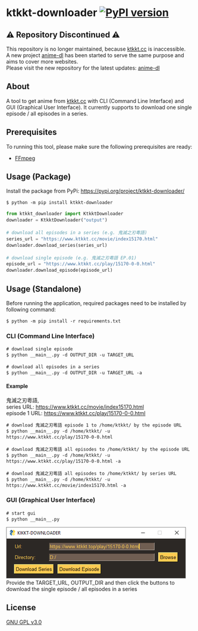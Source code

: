 # ktkkt-downloader [![PyPI version](https://badge.fury.io/py/ktkkt-downloader.svg)](https://badge.fury.io/py/ktkkt-downloader) #

## ⚠️ Repository Discontinued ⚠️
This repository is no longer maintained, because [ktkkt.cc](https://www.ktkkt.cc/) is inaccessible.  
A new project [anime-dl](https://github.com/rkwyu/anime-dl) has been started to serve the same purpose and aims to cover more websites.  
Please visit the new repository for the latest updates: [anime-dl](https://github.com/rkwyu/anime-dl)


## About ##
A tool to get anime from [ktkkt.cc](https://www.ktkkt.cc/) with CLI (Command Line Interface) and GUI (Graphical User Interface).
It currently supports to download one single episode / all episodes in a series.

## Prerequisites ##
To running this tool, please make sure the following prerequisites are ready:
* [FFmpeg](https://www.ffmpeg.org/)

## Usage (Package) ##
Install the package from PyPi: https://pypi.org/project/ktkkt-downloader/
```console
$ python -m pip install ktkkt-downloader
```

```python
from ktkkt_downloader import KtkktDownloader
downloader = KtkktDownloader("output")

# download all episodes in a series (e.g. 鬼滅之刃粵語)
series_url = "https://www.ktkkt.cc/movie/index15170.html"
downloader.download_series(series_url)

# download single episode (e.g. 鬼滅之刃粵語 EP.01)
episode_url = "https://www.ktkkt.cc/play/15170-0-0.html"
downloader.download_episode(episode_url)
```

## Usage (Standalone) ##
Before running the application, required packages need to be installed by following command:
```console
$ python -m pip install -r requirements.txt
```

### CLI (Command Line Interface) ###
```console
# download single episode
$ python __main__.py -d OUTPUT_DIR -u TARGET_URL

# download all episodes in a series
$ python __main__.py -d OUTPUT_DIR -u TARGET_URL -a
```

#### Example ####
鬼滅之刃粵語,  
series URL: https://www.ktkkt.cc/movie/index15170.html  
episode 1 URL: https://www.ktkkt.cc/play/15170-0-0.html  
```console
# download 鬼滅之刃粵語 episode 1 to /home/ktkkt/ by the episode URL
$ python __main__.py -d /home/ktkkt/ -u https://www.ktkkt.cc/play/15170-0-0.html

# download 鬼滅之刃粵語 all episodes to /home/ktkkt/ by the episode URL
$ python __main__.py -d /home/ktkkt/ -u https://www.ktkkt.cc/play/15170-0-0.html -a

# download 鬼滅之刃粵語 all episodes to /home/ktkkt/ by series URL
$ python __main__.py -d /home/ktkkt/ -u https://www.ktkkt.cc/movie/index15170.html -a
```

### GUI (Graphical User Interface) ###
```console
# start gui
$ python __main__.py
```
![ktkkt-downloader screenshot](docs/screenshot.png?raw=true "ktkkt-downloader")
Provide the TARGET_URL, OUTPUT_DIR and then click the buttons to download the single episode / all episodes in a series  

## License ##
[GNU GPL v3.0](LICENSE.md)

